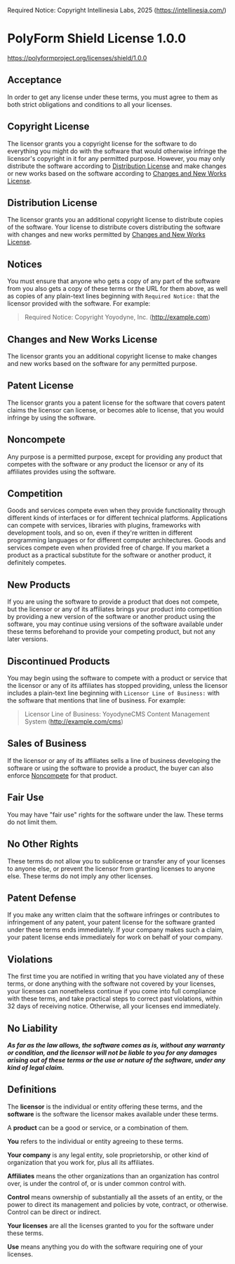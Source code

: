 Required Notice: Copyright Intellinesia Labs, 2025 (https://intellinesia.com/)

# PolyForm Shield License 1.0.0

<https://polyformproject.org/licenses/shield/1.0.0>

## Acceptance

In order to get any license under these terms, you must agree
to them as both strict obligations and conditions to all
your licenses.

## Copyright License

The licensor grants you a copyright license for the
software to do everything you might do with the software
that would otherwise infringe the licensor's copyright
in it for any permitted purpose.  However, you may
only distribute the software according to [Distribution
License](#distribution-license) and make changes or new works
based on the software according to [Changes and New Works
License](#changes-and-new-works-license).

## Distribution License

The licensor grants you an additional copyright license
to distribute copies of the software.  Your license
to distribute covers distributing the software with
changes and new works permitted by [Changes and New Works
License](#changes-and-new-works-license).

## Notices

You must ensure that anyone who gets a copy of any part of
the software from you also gets a copy of these terms or the
URL for them above, as well as copies of any plain-text lines
beginning with `Required Notice:` that the licensor provided
with the software.  For example:

> Required Notice: Copyright Yoyodyne, Inc. (http://example.com)

## Changes and New Works License

The licensor grants you an additional copyright license to
make changes and new works based on the software for any
permitted purpose.

## Patent License

The licensor grants you a patent license for the software that
covers patent claims the licensor can license, or becomes able
to license, that you would infringe by using the software.

## Noncompete

Any purpose is a permitted purpose, except for providing any
product that competes with the software or any product the
licensor or any of its affiliates provides using the software.

## Competition

Goods and services compete even when they provide functionality
through different kinds of interfaces or for different technical
platforms.  Applications can compete with services, libraries
with plugins, frameworks with development tools, and so on,
even if they're written in different programming languages
or for different computer architectures.  Goods and services
compete even when provided free of charge.  If you market a
product as a practical substitute for the software or another
product, it definitely competes.

## New Products

If you are using the software to provide a product that does
not compete, but the licensor or any of its affiliates brings
your product into competition by providing a new version of
the software or another product using the software, you may
continue using versions of the software available under these
terms beforehand to provide your competing product, but not
any later versions.

## Discontinued Products

You may begin using the software to compete with a product
or service that the licensor or any of its affiliates has
stopped providing, unless the licensor includes a plain-text
line beginning with `Licensor Line of Business:` with the
software that mentions that line of business.  For example:

> Licensor Line of Business: YoyodyneCMS Content Management
System (http://example.com/cms)

## Sales of Business

If the licensor or any of its affiliates sells a line of
business developing the software or using the software
to provide a product, the buyer can also enforce
[Noncompete](#noncompete) for that product.

## Fair Use

You may have "fair use" rights for the software under the
law. These terms do not limit them.

## No Other Rights

These terms do not allow you to sublicense or transfer any of
your licenses to anyone else, or prevent the licensor from
granting licenses to anyone else.  These terms do not imply
any other licenses.

## Patent Defense

If you make any written claim that the software infringes or
contributes to infringement of any patent, your patent license
for the software granted under these terms ends immediately. If
your company makes such a claim, your patent license ends
immediately for work on behalf of your company.

## Violations

The first time you are notified in writing that you have
violated any of these terms, or done anything with the software
not covered by your licenses, your licenses can nonetheless
continue if you come into full compliance with these terms,
and take practical steps to correct past violations, within
32 days of receiving notice.  Otherwise, all your licenses
end immediately.

## No Liability

***As far as the law allows, the software comes as is, without
any warranty or condition, and the licensor will not be liable
to you for any damages arising out of these terms or the use
or nature of the software, under any kind of legal claim.***

## Definitions

The **licensor** is the individual or entity offering these
terms, and the **software** is the software the licensor makes
available under these terms.

A **product** can be a good or service, or a combination
of them.

**You** refers to the individual or entity agreeing to these
terms.

**Your company** is any legal entity, sole proprietorship,
or other kind of organization that you work for, plus all
its affiliates.

**Affiliates** means the other organizations than an
organization has control over, is under the control of, or is
under common control with.

**Control** means ownership of substantially all the assets of
an entity, or the power to direct its management and policies
by vote, contract, or otherwise.  Control can be direct or
indirect.

**Your licenses** are all the licenses granted to you for the
software under these terms.

**Use** means anything you do with the software requiring one
of your licenses.
